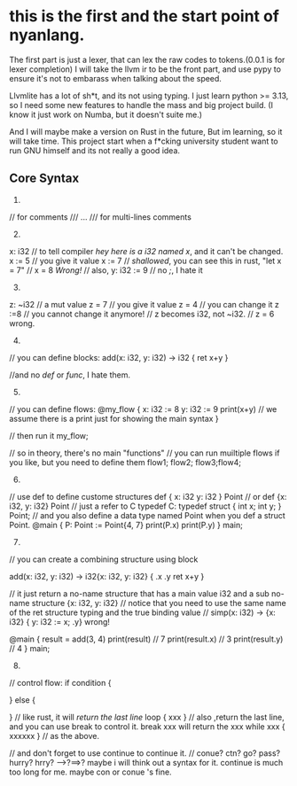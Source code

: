 # this is the first and the start point of nyanlang.

The first part is just a lexer, that can lex the raw codes to tokens.(0.0.1 is for lexer completion)
I will take the llvm ir to be the front part, and use pypy to ensure it's not to embarass when talking about the speed.

Llvmlite has a lot of sh*t, and its not using typing. I just learn python >= 3.13, so I need some new features to handle the mass and big project build. (I know it just work on Numba, but it doesn't suite me.)

And I will maybe make a version on Rust in the future, But im learning, so it will take time. This project start when a  f*cking university student want to run GNU himself and its not really a good idea.

## Core Syntax
1.
// for comments
/// ... /// for multi-lines comments

2.
x: i32 // to tell compiler *hey here is a i32 named x*, and it can't be changed.
x := 5 // you give it value
x := 7 // *shallowed*, you can see this in rust, "let x = 7"
// x = 8 *Wrong!*
// also,
y: i32 := 9
// no *;*, I hate it

3.
z: ~i32 // a mut value
z = 7 // you give it value
z = 4 // you can change it
z :=8 // you cannot change it anymore!
// z becomes i32, not ~i32.
// z = 6 wrong.

4.
// you can define blocks:
add(x: i32, y: i32) -> i32
{
    ret x+y
}

//and no *def* or *func*, I hate them.

5. 
// you can define flows:
@my_flow
{
    x: i32 := 8
    y: i32 := 9
    print(x+y) // we assume there is a print just for showing the main syntax
}

// then run it 
my_flow;

// so in theory, there's no main "functions"
// you can run muiltiple flows if you like, but you need to define them
flow1;
flow2;
flow3;flow4;


6.
// use def to define custome structures
def 
{
    x: i32
    y: i32
} Point
// or 
def {x: i32, y: i32} Point
// just a refer to C typedef
C:
typedef struct {
    int x;
    int y;
} Point;
// and you also define a data type named Point when you def a struct Point.
@main
{
    P: Point := Point{4, 7}
    print(P.x)
    print(P.y)
}
main;

7.
// you can create a combining structure using block

add(x: i32, y: i32) -> i32{x: i32, y: i32}
{
    .x
    .y
    ret x+y
}

// it just return a no-name structure that has a main value i32 and a sub no-name structure {x: i32, y: i32}
// notice that you need to use the same name of the ret structure typing and the true binding value
// simp(x: i32) -> {x: i32} { y: i32 := x; .y} wrong!

@main
{
    result = add(3, 4)
    print(result) // 7
    print(result.x) // 3
    print(result.y) // 4
}
main;

8.
// control flow:
if condition {

} else {

}
// like rust, it will *return the last line*
loop
{
    xxx
}
// also ,return the last line, and you can use break to control it. break xxx will return the xxx
while xxx {
    xxxxxx
}
// as the above. 
 
// and don't forget to use continue to continue it.
// conue? ctn? go? pass? hurry? hrry? -->?==>? maybe i will think out a syntax for it. continue is much too long for me. maybe con or conue 's fine.



